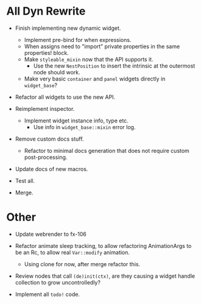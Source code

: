 # All Dyn Rewrite

* Finish implementing new dynamic widget.
    - Implement pre-bind for when expressions.
     - When assigns need to "import" private properties in the same properties! block.
    - Make `styleable_mixin` now that the API supports it.
        - Use the new `NestPosition` to insert the intrinsic at the outermost node should work.
    - Make very basic `container` and `panel` widgets directly in `widget_base`?

* Refactor all widgets to use the new API.

* Reimplement inspector.
    - Implement widget instance info, type etc.
        - Use info in `widget_base::mixin` error log.
* Remove custom docs stuff.
    - Refactor to minimal docs generation that does not require custom post-processing.
* Update docs of new macros.
* Test all.

* Merge.

# Other

* Update webrender to fx-106
* Refactor animate sleep tracking, to allow refactoring AnimationArgs to be an Rc, to allow real `Var::modify` animation.
    - Using clone for now, after merge refactor this.

* Review nodes that call `(de)init(ctx)`, are they causing a widget handle collection to grow uncontrolledly?

* Implement all `todo!` code.
